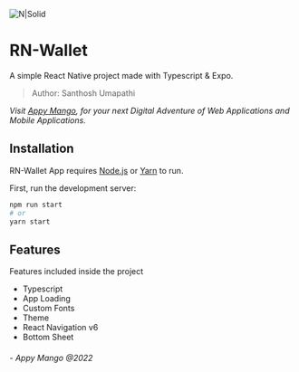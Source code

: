 ![N|Solid](https://github.com/Santhosh-Umapathi/RN-Typescript-Wallet/blob/master/assets/Feature_Preview.png?raw=true)

# RN-Wallet

A simple React Native project made with Typescript & Expo.

> Author: Santhosh Umapathi

_Visit [Appy Mango](https://appymango.com), for your next Digital Adventure of Web Applications and Mobile Applications._

## Installation

RN-Wallet App requires [Node.js](https://nodejs.org/) or [Yarn](https://yarnpkg.com/) to run.

First, run the development server:

```bash
npm run start
# or
yarn start
```

## Features

Features included inside the project

- Typescript
- App Loading
- Custom Fonts
- Theme
- React Navigation v6
- Bottom Sheet

###### - Appy Mango @2022
